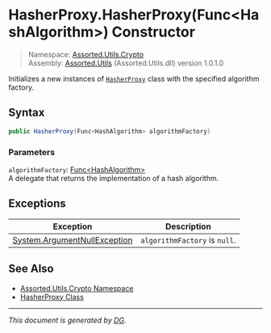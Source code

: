 ﻿# HasherProxy.HasherProxy(Func\<HashAlgorithm>) Constructor

> Namespace: [Assorted.Utils.Crypto](index.md#assortedutilscrypto-namespace)\
> Assembly: [Assorted.Utils](index.md) (Assorted.Utils.dll) version 1.0.1.0

Initializes a new instances of [`HasherProxy`](Assorted.Utils.Crypto.HasherProxy.md) class with the specified algorithm factory.

## Syntax

```csharp
public HasherProxy(Func<HashAlgorithm> algorithmFactory)
```

### Parameters

`algorithmFactory`: [Func\<HashAlgorithm>](https://docs.microsoft.com/en-us/dotnet/api/system.func-1)\
A delegate that returns the implementation of a hash algorithm.

## Exceptions

Exception | Description
--- | ---
[System.ArgumentNullException](https://docs.microsoft.com/en-us/dotnet/api/system.argumentnullexception) | `algorithmFactory` is `null`.

## See Also

- [Assorted.Utils.Crypto Namespace](index.md#assortedutilscrypto-namespace)
- [HasherProxy Class](Assorted.Utils.Crypto.HasherProxy.md)

---

_This document is generated by [DG](https://github.com/Khojasteh/dg)._
